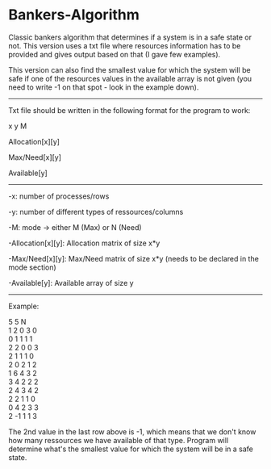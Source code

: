 # Bankers-Algorithm
Classic bankers algorithm that determines if a system is in a safe state or not. This version uses a txt file where resources information has to be provided and gives output based on that (I gave few examples). 

  This version can also find the smallest value for which the system will be safe if one of the resources values in the available array is not given (you need to write -1 on that spot - look in the example down).

 -------------------------

Txt file should be written in the following format for the program to work:

  x y M
  
  Allocation[x][y]
	
  Max/Need[x][y]
	
  Available[y]

 -----------------------------

  -x: number of processes/rows
	
  -y: number of different types of ressources/columns
	
  -M: mode -> either M (Max) or N (Need)
	
  -Allocation[x][y]: Allocation matrix of size x*y
	
  -Max/Need[x][y]: Max/Need matrix of size x*y (needs to be declared in the mode section)
	
  -Available[y]: Available array of size y

----------------------------

Example:

  5 5 N      
  1 2 0 3 0  
  0 1 1 1 1   
  2 2 0 0 3    
  2 1 1 1 0    
  2 0 2 1 2   
  1 6 4 3 2   
  3 4 2 2 2    
  2 4 3 4 2   
  2 2 1 1 0   
  0 4 2 3 3  
  2 -1 1 1 3 
 
 The 2nd value in the last row above is -1, which means that we don't know how many ressources we have available of that type. Program will determine what's the smallest value for which the system will be in a safe state.
